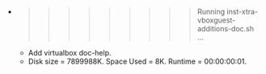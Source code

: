 * >>>>>>>>> Running inst-xtra-vboxguest-additions-doc.sh ...
  * Add virtualbox doc-help.
  * Disk size = 7899988K. Space Used = 8K. Runtime = 00:00:00:01.
